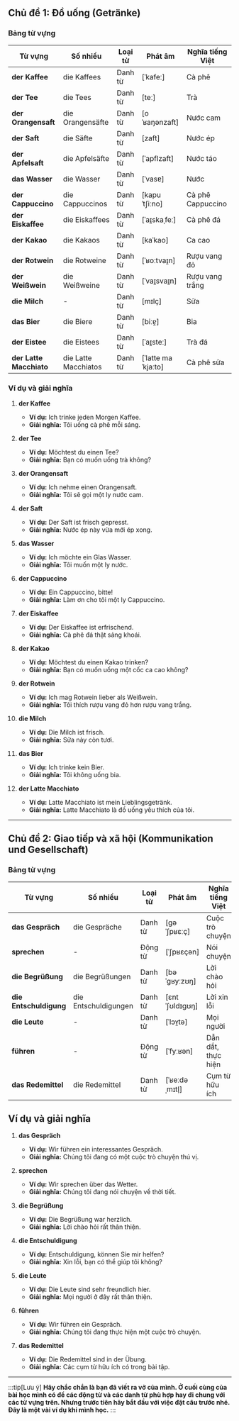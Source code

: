 ## **Chủ đề 1: Đồ uống (Getränke)**

### **Bảng từ vựng**

| **Từ vựng**         | **Số nhiều**         | **Loại từ** | **Phát âm**        | **Nghĩa tiếng Việt** |
| ------------------- | -------------------- | ----------- | ------------------ | -------------------- |
| **der Kaffee**          | die Kaffees          | Danh từ     | [ˈkafeː]           | Cà phê               |
| **der Tee**             | die Tees             | Danh từ     | [teː]              | Trà                  |
| **der Orangensaft**     | die Orangensäfte     | Danh từ     | [oˈʁaŋənzaft]      | Nước cam             |
| **der Saft**            | die Säfte            | Danh từ     | [zaft]             | Nước ép              |
| **der Apfelsaft**       | die Apfelsäfte       | Danh từ     | [ˈapflzaft]        | Nước táo             |
| **das Wasser**          | die Wasser           | Danh từ     | [ˈvasɐ]            | Nước                 |
| **der Cappuccino**      | die Cappuccinos      | Danh từ     | [kapuˈtʃiːno]      | Cà phê Cappuccino    |
| **der Eiskaffee**       | die Eiskaffees       | Danh từ     | [ˈaɪ̯skaˌfeː]      | Cà phê đá            |
| **der Kakao**           | die Kakaos           | Danh từ     | [kaˈkao]           | Ca cao               |
| **der Rotwein**         | die Rotweine         | Danh từ     | [ˈʁoːtvaɪ̯n]       | Rượu vang đỏ         |
| **der Weißwein**        | die Weißweine        | Danh từ     | [ˈvaɪ̯svaɪ̯n]      | Rượu vang trắng      |
| **die Milch**           | -                    | Danh từ     | [mɪlç]             | Sữa                  |
| **das Bier**            | die Biere            | Danh từ     | [biːɐ̯]            | Bia                  |
| **der Eistee**          | die Eistees          | Danh từ     | [ˈaɪ̯steː]         | Trà đá               |
| **der Latte Macchiato** | die Latte Macchiatos | Danh từ     | [ˈlatte maˈkjaːto] | Cà phê sữa           |

### **Ví dụ và giải nghĩa**

1. **der Kaffee**
    
    - **Ví dụ:** Ich trinke jeden Morgen Kaffee.
    - **Giải nghĩa:** Tôi uống cà phê mỗi sáng.
2. **der Tee**
    
    - **Ví dụ:** Möchtest du einen Tee?
    - **Giải nghĩa:** Bạn có muốn uống trà không?
3. **der Orangensaft**
    
    - **Ví dụ:** Ich nehme einen Orangensaft.
    - **Giải nghĩa:** Tôi sẽ gọi một ly nước cam.
4. **der Saft**
    
    - **Ví dụ:** Der Saft ist frisch gepresst.
    - **Giải nghĩa:** Nước ép này vừa mới ép xong.
5. **das Wasser**
    
    - **Ví dụ:** Ich möchte ein Glas Wasser.
    - **Giải nghĩa:** Tôi muốn một ly nước.
6. **der Cappuccino**
    
    - **Ví dụ:** Ein Cappuccino, bitte!
    - **Giải nghĩa:** Làm ơn cho tôi một ly Cappuccino.
7. **der Eiskaffee**
    
    - **Ví dụ:** Der Eiskaffee ist erfrischend.
    - **Giải nghĩa:** Cà phê đá thật sảng khoái.
8. **der Kakao**
    
    - **Ví dụ:** Möchtest du einen Kakao trinken?
    - **Giải nghĩa:** Bạn có muốn uống một cốc ca cao không?
9. **der Rotwein**
    
    - **Ví dụ:** Ich mag Rotwein lieber als Weißwein.
    - **Giải nghĩa:** Tôi thích rượu vang đỏ hơn rượu vang trắng.
10. **die Milch**
    
    - **Ví dụ:** Die Milch ist frisch.
    - **Giải nghĩa:** Sữa này còn tươi.
11. **das Bier**
    
    - **Ví dụ:** Ich trinke kein Bier.
    - **Giải nghĩa:** Tôi không uống bia.
12. **der Latte Macchiato**
    
    - **Ví dụ:** Latte Macchiato ist mein Lieblingsgetränk.
    - **Giải nghĩa:** Latte Macchiato là đồ uống yêu thích của tôi.

---

## **Chủ đề 2: Giao tiếp và xã hội (Kommunikation und Gesellschaft)**

### **Bảng từ vựng**

| **Từ vựng**        | **Số nhiều**         | **Loại từ** | **Phát âm**    | **Nghĩa tiếng Việt** |
| ------------------ | -------------------- | ----------- | -------------- | -------------------- |
| **das Gespräch**       | die Gespräche        | Danh từ     | [ɡəˈʃpʁɛːç]    | Cuộc trò chuyện      |
| **sprechen**           | -                    | Động từ     | [ˈʃpʁɛçən]     | Nói chuyện           |
| **die Begrüßung**      | die Begrüßungen      | Danh từ     | [bəˈɡʁyːzʊŋ]   | Lời chào hỏi         |
| **die Entschuldigung** | die Entschuldigungen | Danh từ     | [ɛntˈʃʊldɪɡʊŋ] | Lời xin lỗi          |
| **die Leute**          | -                    | Danh từ     | [ˈlɔʏ̯tə]      | Mọi người            |
| **führen**             | -                    | Động từ     | [ˈfyːʁən]      | Dẫn dắt, thực hiện   |
| **das Redemittel**     | die Redemittel       | Danh từ     | [ˈʁeːdəˌmɪtl̩] | Cụm từ hữu ích       |

## **Ví dụ và giải nghĩa**

1. **das Gespräch**
    
    - **Ví dụ:** Wir führen ein interessantes Gespräch.
    - **Giải nghĩa:** Chúng tôi đang có một cuộc trò chuyện thú vị.
2. **sprechen**
    
    - **Ví dụ:** Wir sprechen über das Wetter.
    - **Giải nghĩa:** Chúng tôi đang nói chuyện về thời tiết.
3. **die Begrüßung**
    
    - **Ví dụ:** Die Begrüßung war herzlich.
    - **Giải nghĩa:** Lời chào hỏi rất thân thiện.
4. **die Entschuldigung**
    
    - **Ví dụ:** Entschuldigung, können Sie mir helfen?
    - **Giải nghĩa:** Xin lỗi, bạn có thể giúp tôi không?
5. **die Leute**
    
    - **Ví dụ:** Die Leute sind sehr freundlich hier.
    - **Giải nghĩa:** Mọi người ở đây rất thân thiện.
6. **führen**
    
    - **Ví dụ:** Wir führen ein Gespräch.
    - **Giải nghĩa:** Chúng tôi đang thực hiện một cuộc trò chuyện.
7. **das Redemittel**
    
    - **Ví dụ:** Die Redemittel sind in der Übung.
    - **Giải nghĩa:** Các cụm từ hữu ích có trong bài tập.

---
:::tip[Lưu ý]
**Hãy chắc chắn là bạn đã viết ra vở của mình. Ở cuối cùng của bài học mình có để các động từ và các danh từ phù hợp hay đi chung với các từ vựng trên. Nhưng trước tiên hãy bắt đầu với việc đặt câu trước nhé. Đây là một vài ví dụ khi mình học.**
:::